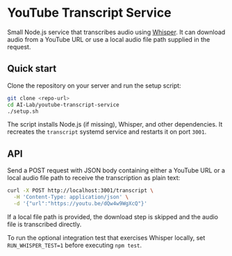 # YouTube Transcript Service

Small Node.js service that transcribes audio using [Whisper](https://github.com/openai/whisper). It can download audio from a YouTube URL or use a local audio file path supplied in the request.

## Quick start

Clone the repository on your server and run the setup script:

```bash
git clone <repo-url>
cd AI-Lab/youtube-transcript-service
./setup.sh
```

The script installs Node.js (if missing), Whisper, and other dependencies. It recreates the `transcript` systemd service and restarts it on port `3001`.

## API

Send a POST request with JSON body containing either a YouTube URL or a local audio file path to receive the transcription as plain text:

```bash
curl -X POST http://localhost:3001/transcript \
  -H 'Content-Type: application/json' \
  -d '{"url":"https://youtu.be/dQw4w9WgXcQ"}'
```

If a local file path is provided, the download step is skipped and the audio file is transcribed directly.

To run the optional integration test that exercises Whisper locally, set `RUN_WHISPER_TEST=1` before executing `npm test`.

